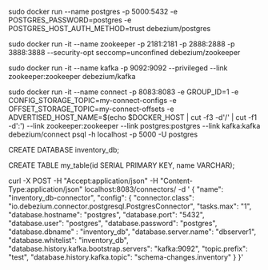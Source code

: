 


sudo docker run --name postgres -p 5000:5432 -e POSTGRES_PASSWORD=postgres -e POSTGRES_HOST_AUTH_METHOD=trust debezium/postgres

sudo docker run -it --name zookeeper -p 2181:2181 -p 2888:2888 -p 3888:3888 --security-opt seccomp=unconfined debezium/zookeeper 

sudo docker run -it --name kafka -p 9092:9092 --privileged --link zookeeper:zookeeper debezium/kafka

sudo docker run -it --name connect -p 8083:8083 -e GROUP_ID=1 -e CONFIG_STORAGE_TOPIC=my-connect-configs -e OFFSET_STORAGE_TOPIC=my-connect-offsets -e ADVERTISED_HOST_NAME=$(echo $DOCKER_HOST | cut -f3 -d'/' | cut -f1 -d':') --link zookeeper:zookeeper --link postgres:postgres --link kafka:kafka debezium/connect
psql -h localhost -p 5000 -U postgres


CREATE DATABASE inventory_db;

CREATE TABLE my_table(id SERIAL PRIMARY KEY, name VARCHAR);


curl -X POST -H "Accept:application/json" -H "Content-Type:application/json" localhost:8083/connectors/ -d '
{
"name": "inventory_db-connector",
"config": {
"connector.class": "io.debezium.connector.postgresql.PostgresConnector",
"tasks.max": "1",
"database.hostname": "postgres",
"database.port": "5432",
"database.user": "postgres",
"database.password": "postgres",
"database.dbname" : "inventory_db",
"database.server.name": "dbserver1",
"database.whitelist": "inventory_db",
"database.history.kafka.bootstrap.servers": "kafka:9092",
"topic.prefix": "test",
"database.history.kafka.topic": "schema-changes.inventory"
}
}'







